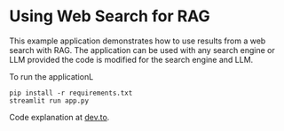 # Using Web Search for RAG

This example application demonstrates how to use results from a web search with RAG. The application can be used with any search engine or LLM provided the code is modified for the search engine and LLM.

To run the applicationL

```
pip install -r requirements.txt
streamlit run app.py
```

Code explanation at [dev.to](https://dev.to/spara_50/rag-with-web-search-2c3e).